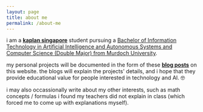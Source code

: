 ```yaml
---
layout: page
title: about me
permalink: /about-me
---
```


i am a  **[kaplan singapore][kaplan]** student pursuing a [Bachelor of Information Technology in Artificial Intelligence and Autonomous Systems and Computer Science (Double Major) from Murdoch University][degree].

my personal projects will be documented in the form of these **[blog posts][home]** on this website. the blogs will explain the projects' details, and i hope that they provide educational value for people interested in technology and AI. 🤓

i may also occassionally write about my other interests, such as math concepts / formulas i found my teachers did not explain in class (which forced me to come up with explanations myself).

[home]: /
[kaplan]: https://www.kaplan.com.sg
[degree]: https://www.kaplan.com.sg/bachelors-degree/bachelor-of-information-technology-in-artificial-intelligence-and-autonomous-systems-and-computer-science-double-major
